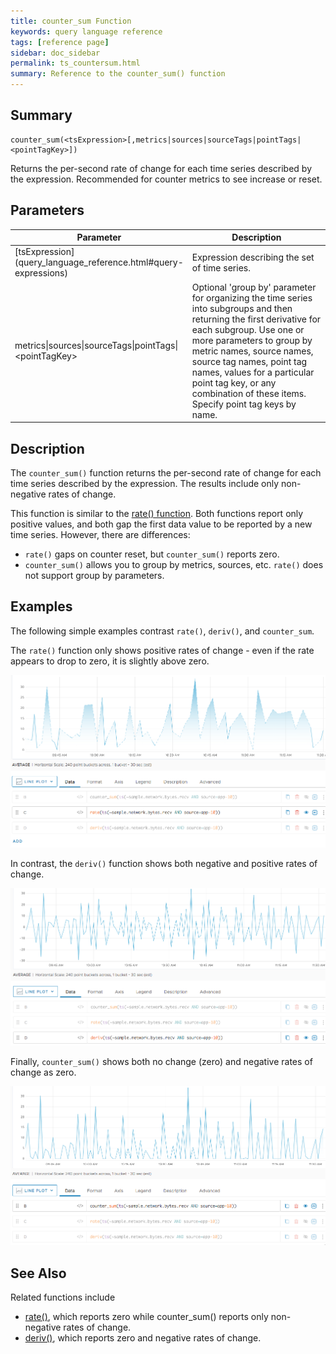 ```yaml
---
title: counter_sum Function
keywords: query language reference
tags: [reference page]
sidebar: doc_sidebar
permalink: ts_countersum.html
summary: Reference to the counter_sum() function
---
```

## Summary
```
counter_sum(<tsExpression>[,metrics|sources|sourceTags|pointTags|<pointTagKey>])
```

Returns the per-second rate of change for each time series described by the expression. Recommended for counter metrics to see increase or reset.

## Parameters
<table>
<tbody>
<thead>
<tr><th width="30%">Parameter</th><th width="70%">Description</th></tr>
</thead>
<tr>
<td markdown="span">[tsExpression](query_language_reference.html#query-expressions)</td>
<td>Expression describing the set of time series. </td></tr>
<tr>
<td>metrics&vert;sources&vert;sourceTags&vert;pointTags&vert;&lt;pointTagKey&gt;</td>
<td>Optional 'group by' parameter for organizing the time series into subgroups and then returning the first derivative for each subgroup.
Use one or more parameters to group by metric names, source names, source tag names, point tag names, values for a particular point tag key, or any combination of these items. Specify point tag keys by name.</td>
</tr>
</tbody>
</table>


## Description


The `counter_sum()` function returns the per-second rate of change for each time series described by the expression. The results include only non-negative rates of change.

This function is similar to the [rate() function](ts_rate.html). Both functions report only positive values, and both gap the first data value to be reported by a new time series.
However, there are differences:
* `rate()` gaps on counter reset, but `counter_sum()` reports zero.
* `counter_sum()` allows you to group by metrics, sources, etc. `rate()` does not support group by parameters.

## Examples

The following simple examples contrast `rate()`, `deriv()`, and `counter_sum`.

The `rate()` function only shows positive rates of change - even if the rate appears to drop to zero, it is slightly above zero.

![rate vs. counter_sum](images/ts_countersum_rate.png)

In contrast, the `deriv()` function shows both negative and positive rates of change.

![deriv vs. counter_sum](images/ts_counter_sum_deriv.png)

Finally, `counter_sum()` shows both no change (zero) and negative rates of change as zero.

![counter_sum](images/ts_counter_sum.png)


## See Also

Related functions include
* [rate()](ts_rate.html), which reports zero while counter_sum() reports only non-negative rates of change.
* [deriv()](ts_deriv.html), which reports zero and negative rates of change.
